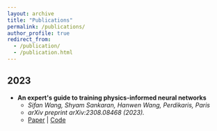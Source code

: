 ```yaml
---
layout: archive
title: "Publications"
permalink: /publications/
author_profile: true
redirect_from: 
  - /publication/
  - /publication.html
---
```




## 2023

- **An expert's guide to training physics-informed neural networks**
  - *Sifan Wang, Shyam Sankaran, Hanwen Wang, Perdikaris, Paris*
  - *arXiv preprint arXiv:2308.08468 (2023).*
  - [Paper](https://arxiv.org/abs/2308.08468) | [Code](https://github.com/PredictiveIntelligenceLab/jaxpi) 



